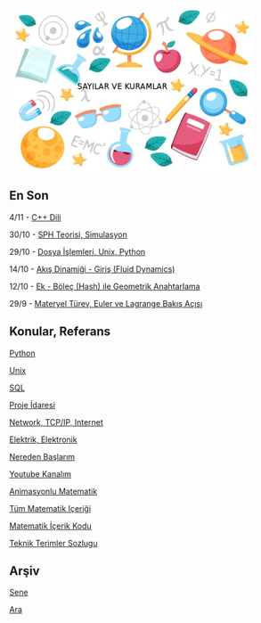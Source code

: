 
![](sk.jpg)

## En Son

4/11 - [C++ Dili](2020/11/cpp.md)

30/10 - [SPH Teorisi, Simulasyon](https://burakbayramli.github.io/dersblog/compscieng/compscieng_app40sph/puruzlestirilmis_parcacik_hidrodinamigi__smoothed_particle_hydrodynamics_sph_.html)

29/10 - [Dosya İşlemleri, Unix, Python](2020/10/python-unix-dosya-islemleri.md)

14/10 - [Akış Dinamiği - Giriş (Fluid Dynamics)](https://burakbayramli.github.io/dersblog/phy/phy_050_fluid/akis_dinamigi.html)

12/10 - [Ek - Böleç (Hash) ile Geometrik Anahtarlama](https://burakbayramli.github.io/dersblog/algs/algs_070_knn/en_yakin_kkomsu__knearest_neighbor__geometrik_yakinlik_hesabi.html)

29/9 - [Materyel Türev, Euler ve Lagrange Bakış Açısı](https://youtu.be/XDrt-uATAY8)

## Konular, Referans

[Python](2016/01/python-dil-ogrenimi.md)

[Unix](2020/07/unix.md)

[SQL](2012/03/sql.md)

[Proje İdaresi](2020/07/proje-idaresi.md)

[Network, TCP/IP, Internet](2000/10/network.md)

[Elektrik, Elektronik](2020/08/elektronik.md)

[Nereden Başlarım](2019/01/nereden.md)

[Youtube Kanalım](https://www.youtube.com/channel/UCMAUsgUq5ODy8kMnJlUBUdQ)

[Animasyonlu Matematik](https://www.youtube.com/channel/UCx64ou5qw0Q9LLkwE8xSNEg)

[Tüm Matematik Içeriği](https://burakbayramli.github.io/dersblog/)

[Matematik İçerik Kodu](https://github.com/burakbayramli/classnotes)

[Teknik Terimler Sozlugu](https://burakbayramli.github.io/dersblog/algs/dict/teknik_terimler_sozlugu.html)

## Arşiv

[Sene](year.md)

[Ara](ara.html)

